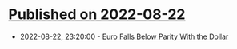 # [Published on 2022-08-22](index.md)

* [2022-08-22, 23:20:00](https://news.slashdot.org/story/22/08/22/2121212/euro-falls-below-parity-with-the-dollar?utm_source=rss1.0mainlinkanon&utm_medium=feed) - [Euro Falls Below Parity With the Dollar](https://news.slashdot.org/story/22/08/22/2121212/euro-falls-below-parity-with-the-dollar?utm_source=rss1.0mainlinkanon&utm_medium=feed)
